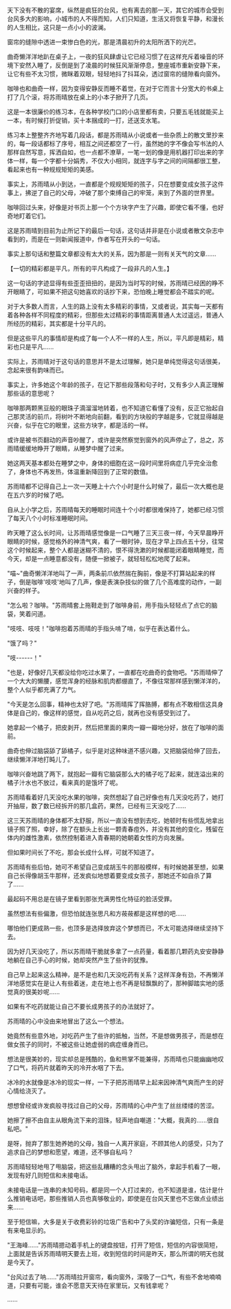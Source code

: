 <link rel="stylesheet" href="../../styles/text.css" />

天下没有不散的宴席，纵然是疯狂的台风，也有离去的那一天，其它的城市会受到台风多大的影响，小城市的人不得而知，人们只知道，生活又将恢复平静，和漫长的人生相比，这只是一点小小的波澜。

窗帘的缝隙中透进一束惨白色的光，那是清晨初升的太阳所洒下的光芒。

曲奇懒洋洋地趴在桌子上，一夜的狂风肆虐让它已经习惯了在这样充斥着噪音的环境下安然入睡了，反倒是到了凌晨的时候狂风渐渐停息，整座城市重新安静下来，让它有些不太习惯，微眯着双眼，轻轻地抖了抖耳朵，透过窗帘的缝隙看向窗外。

咖啡也和曲奇一样，因为变得安静反而睡不着觉，在对于它而言十分宽大的书桌上打了几个滚，将苏雨晴放在桌上的小本子掀开了几页。

这是一本很廉价的练习本，在各种学校门口的小店里都有卖，只要五毛钱就能买上一本，有时候打折促销，买十本捆成的一打，还送支水笔。

练习本上整整齐齐地写着几段话，都是苏雨晴从小说或者一些杂质上的散文里抄来的，每一段话都标了序号，相互之间还都空了一行，虽然她的字不像会写书法的人那样自然写意，挥洒自如，也一点都不潦草，一笔一划的像是用机器打印出来的字体一样，每一个字都十分娟秀，不仅大小相同，就连字与字之间的间隔都很工整，看起来也有一种规规矩矩的美感。

事实上，苏雨晴从小到达，一直都是个规规矩矩的孩子，只在想要变成女孩子这件事上，拂逆了自己的父母，冲破了那个束缚自己的牢笼，来到了外面的世界里。

咖啡回过头来，好像是对书页上那一个个方块字产生了兴趣，即使它看不懂，也好奇地盯着它们。

这是苏雨晴到目前为止所记下的最后一句话，这句话并非是在小说或者散文杂志中看到的，而是在一则新闻报道中，作者写在开头的一句话。

事实上那句话和整篇文章都没有太大的关系，因为那是一则有关天气的文章......

【一切的精彩都是平凡，所有的平凡构成了一段非凡的人生。】

这一句话的字迹显得有些歪歪扭扭的，是因为当时写的时候，苏雨晴已经困的睁不开眼睛了，可如果不把这句她喜欢的话抄下来，恐怕晚上睡觉都会不踏实的呢。

对于大多数人而言，人生的路上没有太多精彩的事情，又或者说，其实每一天都有着各种各样不同程度的精彩，但那些太过精彩的事情距离普通人太过遥远，普通人所经历的精彩，其实都是十分平凡的。

但是这些平凡的事情却是构成了每一个人不一样的人生，所以，平凡即是精彩，精彩也只是平凡......

实际上，苏雨晴对于这句话的意思并不是太过理解，她只是单纯觉得这句话很美，念起来很有韵味而已。

事实上，许多她这个年龄的孩子，在记下那些段落和句子时，又有多少人真正理解那些话的意思呢？

咖啡那两颗黑豆般的眼珠子滴溜溜地转着，也不知道它看懂了没有，反正它抬起自己那灵活的前爪，将树叶不断地向前翻，看到的方块般的字越是多，它就显得越是兴奋，似乎在它的眼里，这些方块字，都是活的一样。

或许是被书页翻动的声音吵醒了，或许是突然察觉到窗外的风声停止了，总之，苏雨晴缓缓地睁开了眼睛，从睡梦中醒了过来。

她这两天基本都处在睡梦之中，身体的细胞在这一段时间里将病症几乎完全治愈了，身体也不再发热，体温重新降回到了正常的数值。

苏雨晴都不记得自己上一次一天睡上十六个小时是什么时候了，最后一次大概也是在五六岁的时候了吧。

自从上小学之后，苏雨晴每天的睡眠时间连十个小时都很难保持了，她都已经习惯了每天八个小时标准睡眠时间。

昨天睡了这么长时间，让苏雨晴感觉像是一口气睡了三天三夜一样，今天早晨睁开眼睛的时候，感觉格外的神清气爽，看了一眼时钟，现在才早上四点五十分，往常这个时候起来，整个人都是迷糊不清的，恨不得洗漱的时候都能闭着眼睛睡觉，而今天，却是一点睡意都没有，随便一掀被子，就轻轻松松地爬了起来。

"喵\~"曲奇懒洋洋地叫了一声，两条前爪依然揣在胸前，像是不打算站起来的样子，倒是咖啡'吱吱'地叫了几声，像是表演杂技似的做了几个高难度的动作，一副兴奋的样子。

"怎么啦？咖啡。"苏雨晴套上拖鞋走到了咖啡身前，用手指头轻轻点了点它的脑袋，笑着问道。

"吱吱、吱吱！"咖啡抱着苏雨晴的手指头啃了啃，似乎在表达着什么。

"饿了吗？"

"吱------！"

"也是，好像好几天都没给你吃过水果了，一直都在吃曲奇的食物吧。"苏雨晴伸了一个大大的懒腰，感觉浑身的经脉和肌肉都绷直了，不像往常那样感到懒洋洋的，整个人似乎都充满了力气。

"今天是怎么回事，精神也太好了吧。"苏雨晴挥了挥胳膊，都有点不敢相信这具身体是自己的，像这样的感觉，自从吃药之后，就再也没有感受到过了。

她拿起一个橘子，把皮剥开，然后把里面的果肉一瓣一瓣地分好，放在了咖啡的面前。

曲奇也伸过脑袋舔了舔橘子，似乎是对这种味道不感兴趣，又把脑袋给伸了回去，继续懒洋洋地打盹儿了。

咖啡兴奋地跳了两下，就抱起一瓣有它脑袋那么大的橘子吃了起来，就连溢出来的橘子汁水也不放过，看来真的是饿坏了呢。

苏雨晴看着好几天没吃水果的咖啡，突然想起了自己好像也有几天没吃药了，她打开抽屉，数了数已经拆开的那几盒药，果然，已经有三天没吃了......

这三天苏雨晴的身体都不太舒服，所以一直没有想到去吃，她顿时有些慌乱地拿出镜子照了照，幸好，除了在额头上长出一颗青春痘外，并没有其他的变化，残留在体内的雌性激素，依然控制着进入青春期的她朝着女性的方向发展。

但如果时间长了不吃，那会长成什么样，可就不知道了。

苏雨晴有些后怕，她可不希望自己变成胡玉牛的那般模样，有时候她甚至想，如果自己长得像胡玉牛那样，还发疯似地想着要变成女孩子，那她还不如自杀了算了......

最起码不用总是在镜子里看到那张充满男性化特征的脸活受罪。

虽然想法有些偏激，但恐怕就连张思凡和方莜莜都是这样想的吧......

哪怕他们更成熟一些，也顶多是选择放弃这个梦想而已，不太可能选择继续坚持下去。

因为好几天没吃了，所以苏雨晴干脆就多拿了一点药量，看着那几颗药丸安安静静地躺在自己手心的时候，她却突然产生了些许的犹豫。

自己早上起来这么精神，是不是也和几天没吃药有关系？这样浑身有劲，不再懒洋洋地感觉实在是让人有些着迷，走在地上也不再是轻飘飘的了，那种脚踏实地的感觉真的很美妙呢......

如果有不吃药就能让自己不要长成男孩子的办法就好了。

苏雨晴的心中没由来地冒出了这么一个想法。

她竟然有些意外地，对吃药产生了些许的抵触，当然，不是想做男孩子，而是想在做女孩子的同时，不被这些让她虚弱的病症缠身而已。

想法是很美妙的，现实却总是残酷的，鱼和熊掌不能兼得，苏雨晴也只能幽幽地叹了口气，将药片就着昨天的冷开水咽了下去。

冰冷的水就像是冰冷的现实一样，一下子把苏雨晴早上起来因神清气爽而产生的好心情给浇灭了。

想想曾经或许发疯般寻找过自己的父母，苏雨晴的心中产生了丝丝缕缕的苦涩。

她擦了擦不由自主从眼角流下来的泪珠，轻声地自嘲道："大概，我真的......很自私吧。"

是呀，抛弃了那生她养她的父母，独自一人离开家庭，不顾其他人的感受，只为了追求自己的梦想和愿望，难道，还不够自私吗？

苏雨晴轻轻地甩了甩脑袋，把这些乱糟糟的念头甩出了脑外，拿起手机看了一眼，发现有好几则短信和未接电话。

未接电话是一连串的未知号码，都是同一个人打过来的，也不知道是谁，估计是什么推销电话吧，那些推销人员也真够敬业的，即使是在台风天里也不忘做点业绩出来......

至于短信嘛，大多是关于收费彩铃的垃圾广告和中了头奖的诈骗短信，只有一条是有来电显示的。

"王海峰......"苏雨晴摁动着手机上的键盘按钮，打开了短信，短信的内容很简短，上面就是告诉苏雨晴明天要去上班，收到短信的时间是昨天，那么所谓的明天也就是今天了。

"台风过去了呐......"苏雨晴拉开窗帘，看向窗外，深吸了一口气，有些不舍地喃喃道，只要有可能，谁会不愿意天天待在家里玩，又有钱拿呢？

......
